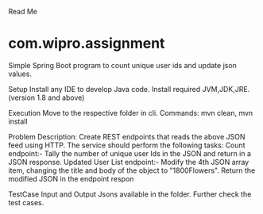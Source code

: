 Read Me
# com.wipro.assignment
Simple Spring Boot program to count unique user ids and update json values.

Setup
Install any IDE to develop Java code.
Install required JVM,JDK,JRE. (version 1.8 and above)

Execution
Move to the respective folder in cli. Commands: mvn clean, mvn install

Problem Description:
Create REST endpoints that reads the above JSON feed using HTTP.  The service should perform the following tasks:
Count endpoint:-
Tally the number of unique user Ids in the JSON and return in a JSON response.
Updated User List endpoint:-
Modify the 4th JSON array item, changing the title and body of the object to "1800Flowers".
Return the modified JSON in the endpoint respon

TestCase
Input and Output Jsons available in the folder. Further check the test cases.
